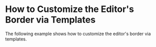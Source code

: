 # How to Customize the Editor's Border via Templates


<p>The following example shows how to customize the editor's border via templates.</p>

<br/>


